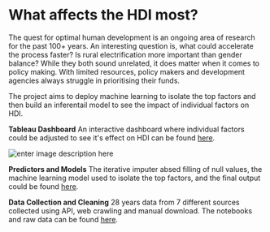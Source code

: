 # What affects the HDI most?

The quest for optimal human development is an ongoing area of research for the past 100+ years. An interesting question is, what could accelerate the process faster? Is rural electrification more important than gender balance? While they both sound unrelated, it does matter when it comes to policy making. With limited resources, policy makers and development agencies always struggle in prioritising their funds. 

The  project aims to deploy machine learning to isolate the top factors and then build an inferentail model to see the impact of individual factors on HDI.

**Tableau Dashboard**
An interactive dashboard where individual factors could be adjusted to see it's effect on HDI can be found [here](https://public.tableau.com/profile/arasan8873#!/vizhome/WhatImpactsPoverty/Poverty).

![enter image description here](https://lh3.googleusercontent.com/LJnnkcDCwwd-eq7GuPzZUggt6rtzZ4OdXGsqdst6jKMuUMqc9MGM-O3hKNvtAGeRbP_DuYSDGyUeViG3bA-7ioOp2tKNcrmmRoiH9YVZqfZQ1op9Ivsjb2ywhYSBDxbyalIGbQJ4CKxeFOid8hCcrYo9-aheTjmsvUXqBjtXOettHrAzO-2pSnxel0eaEwphVvRiM_ckUgMD0NJ0Mm8h8yExW31oUh1cot13MxUlDQPWXHImDoZhL9YrNuK5gkeD-T9DvUmp1LWKGZTi4m-Gr4MNb9ih4fLTNrqpONI5v1J5q294UT5vGEeY8zzrkBOJKjalKs0iHDc8Iv8rL3w0tgAJf1IzuhcXULKsv1vdPTn1dSc1V6ExtvWyRTlG-K72H3Y7IZT2rgrhR4D7e8M_IYY3aKKIAWNK1Apr9p47tLM1Tbd_mNdm82xUn_mzJBSSgSkNrVS1A4ZvHJ2a7APDc_O1q6NdxvaGjezKTq8RhbRDN_bEwrTLyyzaicYpi9IeaDfdy-figGf1HOiodR-a-4n8MTZQXpIJ4jLebH1aNtrTQ8gODzUjJpXnGvMAqbhIwmExDuXzqtMnnoExFcOhGYNOuviSJuGvNcKi4OYrdvEjalf82fkSTYqCwG1Cd5BFOB2pAq5yw-vt5Z38H9oxO2arZ3POD0y30sRlyTCIIKIyBZsRYPjhbdpxhkZEWA=w1508-h748-no?authuser=0)

**Predictors and Models**
The iterative imputer absed filling of null values, the machine learning model used to isolate the top factors, and the final output could be found [here](https://github.com/dataaivu/FinalProject_Bootcamp/tree/main/Jupyter_Notebooks).

**Data Collection and Cleaning**
28 years data from 7 different sources collected using API, web crawling and manual download. The notebooks and raw data can be found [here](https://github.com/dataaivu/FinalProject_Bootcamp/tree/main/raw_data).


